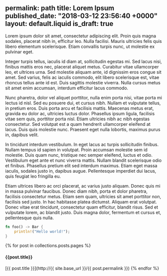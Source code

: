 permalink: path
title: Lorem Ipsum
published_date: "2018-03-12 23:56:40 +0000"
layout: default.liquid
is_draft: true
---
Lorem ipsum dolor sit amet, consectetur adipiscing elit. Proin quis magna sodales, placerat nibh in, efficitur leo. Nulla facilisi. Mauris ultricies felis quis libero elementum scelerisque. Etiam convallis turpis nunc, ut molestie ex pulvinar eget.

Integer turpis tellus, iaculis id diam at, sollicitudin egestas mi. Sed lacus nisi, finibus mattis eros nec, placerat aliquet metus. Curabitur vitae ullamcorper leo, et ultrices urna. Sed molestie aliquam ante, id dignissim eros congue sit amet. Sed varius, felis ac iaculis commodo, elit libero scelerisque est, vitae rhoncus tellus ante id est. Duis sagittis molestie viverra. Nulla cursus metus sit amet enim accumsan, interdum efficitur lacus commodo.

Nunc pharetra, dolor vel aliquet porttitor, nulla enim porta nisi, vitae porta mi lectus id nisl. Sed eu posuere dui, et cursus nibh. Nullam et vulputate tellus, in pretium eros. Duis porta arcu et facilisis mattis. Maecenas metus erat, gravida eu dolor ac, ultricies luctus dolor. Phasellus ipsum ligula, facilisis vitae sem quis, porttitor porta nisl. Etiam ultricies nibh ac nibh egestas consectetur. Sed volutpat est a quam hendrerit ullamcorper eleifend at lacus. Duis quis molestie nunc. Praesent eget nulla lobortis, maximus purus in, dapibus velit.

In tincidunt interdum vestibulum. In eget lacus ac turpis sollicitudin finibus. Nullam tempus id sapien in volutpat. Proin accumsan molestie sem id molestie. Duis quam nunc, tristique nec semper eleifend, luctus et odio. Vestibulum eget ante et nunc viverra mattis. Nullam blandit scelerisque odio et finibus. Phasellus pretium elit sed interdum maximus. Etiam eget massa iaculis, sodales justo in, dapibus augue. Pellentesque imperdiet dui lacus, quis feugiat leo fringilla eu.

Etiam ultrices libero ac orci placerat, ac varius justo aliquam. Donec quis mi in massa pulvinar faucibus. Donec diam nibh, porta et dolor pharetra, facilisis consectetur metus. Etiam sem quam, ultricies sit amet porttitor non, facilisis sed justo. In hac habitasse platea dictumst. Aliquam erat volutpat. Donec vitae erat tincidunt, consectetur quam efficitur, blandit risus. Sed et vulputate lorem, ac blandit justo. Duis magna dolor, fermentum et cursus et, pellentesque quis nulla. 

```rust
fn foo() -> Bar {
    println!("Hello world!");
}
```


{% for post in collections.posts.pages %}
#### {{post.title}}

[{{ post.title }}](http://{{ site.base_url }}/{{ post.permalink }})
{% endfor %}
